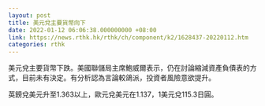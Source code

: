 ```yaml
---
layout: post
title: 美元兌主要貨幣向下
date: 2022-01-12 06:06:38.000000000 +08:00
link: https://news.rthk.hk/rthk/ch/component/k2/1628437-20220112.htm
categories: rthk
---
```


美元兌主要貨幣下跌。美國聯儲局主席鮑威爾表示，仍在討論縮減資產負債表的方式，目前未有決定。有分析認為言論較鴿派，投資者風險意欲提升。

英鎊兌美元升至1.363以上，歐元兌美元在1.137，1美元兌115.3日圓。
